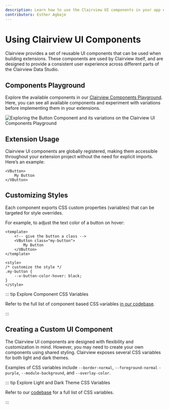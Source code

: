 ```yaml
---
description: Learn how to use the Clairview UI components in your app extensions.
contributors: Esther Agbaje
---
```


# Using Clairview UI Components

Clairview provides a set of reusable UI components that can be used when building extensions. These components are used
by Clairview itself, and are designed to provide a consistent user experience across different parts of the Clairview Data
Studio.

## Components Playground

Explore the available components in our [Clairview Components Playground](https://components.clairview.io/). Here, you can
see all available components and experiment with variations before implementing them in your extensions.

![Exploring the Button Component and its variations on the Clairview UI Components Playground](https://marketing.clairview.app/assets/46d72f1a-5d9f-49f8-a09a-b2ffc5200812.gif)

## Extension Usage

Clairview UI components are globally registered, making them accessible throughout your extension project without the
need for explicit imports. Here’s an example:

```vue
<VButton>
	My Button
</VButton>
```

## Customizing Styles

Each component exports CSS custom properties (variables) that can be targeted for style overrides.

For example, to adjust the text color of a button on hover:

```vue
<template>
	<!-- give the button a class -->
	<VButton class="my-button">
		My Button
	</VButton>
</template>

<style>
/* customize the style */
.my-button {
	--v-button-color-hover: black;
}
</style>
```

::: tip Explore Component CSS Variables

Refer to the full list of component based CSS variables
[in our codebase](https://github.com/clairview/clairview/tree/main/app/src/components).

:::

## Creating a Custom UI Component

The Clairview UI components are designed with flexibility and customization in mind. However, you may need to create your
own components using shared styling. Clairview exposes several CSS variables for both light and dark themes.

Examples of CSS variables include `--border-normal`, `--foreground-normal` `-purple`, `--module-background`, and
`--overlay-color`.

::: tip Explore Light and Dark Theme CSS Variables

Refer to our [codebase](https://github.com/clairview/clairview/tree/main/app/src/styles/themes) for a full list of CSS
variables.

:::

